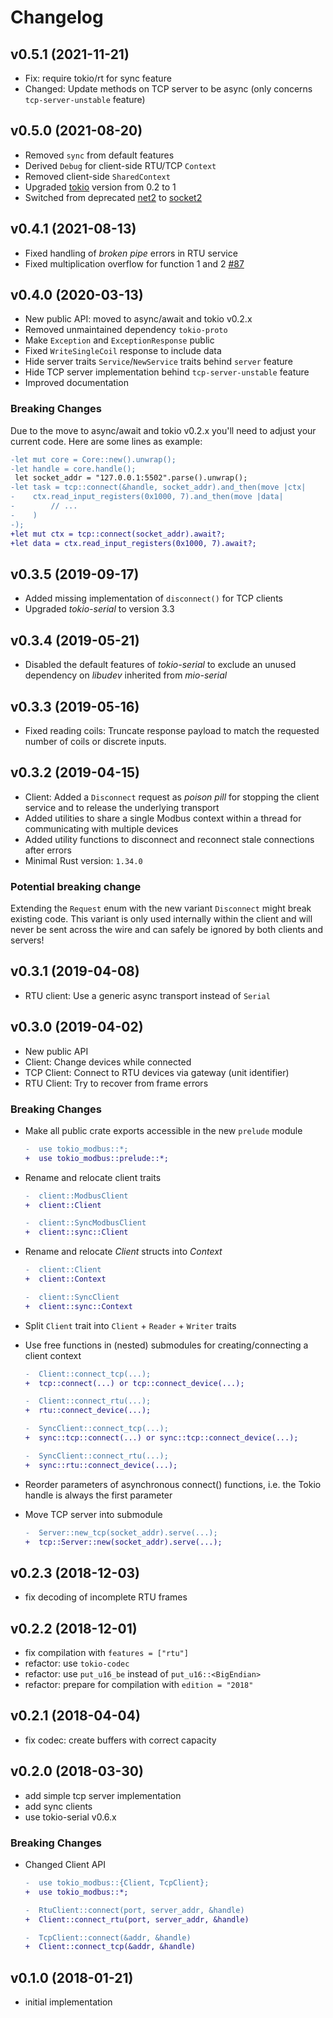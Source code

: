 # Changelog

## v0.5.1 (2021-11-21)

- Fix: require tokio/rt for sync feature
- Changed: Update methods on TCP server to be async (only concerns `tcp-server-unstable` feature)

## v0.5.0 (2021-08-20)

- Removed `sync` from default features
- Derived `Debug` for client-side RTU/TCP `Context`
- Removed client-side `SharedContext`
- Upgraded [tokio](https://tokio.rs/) version from 0.2 to 1
- Switched from deprecated [net2](https://github.com/deprecrated/net2-rs) to [socket2](https://github.com/rust-lang/socket2)

## v0.4.1 (2021-08-13)

- Fixed handling of *broken pipe* errors in RTU service
- Fixed multiplication overflow for function 1 and 2 [#87](https://github.com/slowtec/tokio-modbus/pull/87)

## v0.4.0 (2020-03-13)

- New public API: moved to async/await and tokio v0.2.x
- Removed unmaintained dependency `tokio-proto`
- Make `Exception` and `ExceptionResponse` public
- Fixed `WriteSingleCoil` response to include data
- Hide server traits `Service`/`NewService` traits behind `server` feature
- Hide TCP server implementation behind `tcp-server-unstable` feature
- Improved documentation

### Breaking Changes

Due to the move to async/await and tokio v0.2.x you'll need to adjust
your current code.
Here are some lines as example:

```diff
-let mut core = Core::new().unwrap();
-let handle = core.handle();
 let socket_addr = "127.0.0.1:5502".parse().unwrap();
-let task = tcp::connect(&handle, socket_addr).and_then(move |ctx|
-    ctx.read_input_registers(0x1000, 7).and_then(move |data|
-        // ...
-  	 )
-);
+let mut ctx = tcp::connect(socket_addr).await?;
+let data = ctx.read_input_registers(0x1000, 7).await?;
```

## v0.3.5 (2019-09-17)

- Added missing implementation of `disconnect()` for TCP clients
- Upgraded *tokio-serial* to version 3.3

## v0.3.4 (2019-05-21)

- Disabled the default features of *tokio-serial* to exclude an unused
  dependency on *libudev* inherited from *mio-serial*

## v0.3.3 (2019-05-16)

- Fixed reading coils: Truncate response payload to match the requested
  number of coils or discrete inputs.

## v0.3.2 (2019-04-15)

- Client: Added a `Disconnect` request as *poison pill* for stopping
  the client service and to release the underlying transport
- Added utilities to share a single Modbus context within a thread for
  communicating with multiple devices
- Added utility functions to disconnect and reconnect stale connections
  after errors
- Minimal Rust version: `1.34.0`

### Potential breaking change

Extending the `Request` enum with the new variant `Disconnect` might break
existing code. This variant is only used internally within the client and
will never be sent across the wire and can safely be ignored by both clients
and servers!

## v0.3.1 (2019-04-08)

- RTU client: Use a generic async transport instead of `Serial`

## v0.3.0 (2019-04-02)

- New public API
- Client: Change devices while connected
- TCP Client: Connect to RTU devices via gateway (unit identifier)
- RTU Client: Try to recover from frame errors

### Breaking Changes

- Make all public crate exports accessible in the new `prelude` module

  ```diff
  -  use tokio_modbus::*;
  +  use tokio_modbus::prelude::*;
  ```

- Rename and relocate client traits

  ```diff
  -  client::ModbusClient
  +  client::Client
  ```

  ```diff
  -  client::SyncModbusClient
  +  client::sync::Client
  ```

- Rename and relocate _Client_ structs into _Context_

  ```diff
  -  client::Client
  +  client::Context
  ```

  ```diff
  -  client::SyncClient
  +  client::sync::Context
  ```

- Split `Client` trait into `Client` + `Reader` + `Writer` traits

- Use free functions in (nested) submodules for creating/connecting a client context

  ```diff
  -  Client::connect_tcp(...);
  +  tcp::connect(...) or tcp::connect_device(...);
  ```

  ```diff
  -  Client::connect_rtu(...);
  +  rtu::connect_device(...);
  ```

  ```diff
  -  SyncClient::connect_tcp(...);
  +  sync::tcp::connect(...) or sync::tcp::connect_device(...);
  ```

  ```diff
  -  SyncClient::connect_rtu(...);
  +  sync::rtu::connect_device(...);
  ```

- Reorder parameters of asynchronous connect() functions,
  i.e. the Tokio handle is always the first parameter

- Move TCP server into submodule

  ```diff
  -  Server::new_tcp(socket_addr).serve(...);
  +  tcp::Server::new(socket_addr).serve(...);
  ```

## v0.2.3 (2018-12-03)

- fix decoding of incomplete RTU frames

## v0.2.2 (2018-12-01)

- fix compilation with `features = ["rtu"]`
- refactor: use `tokio-codec`
- refactor: use `put_u16_be` instead of `put_u16::<BigEndian>`
- refactor: prepare for compilation with `edition = "2018"`

## v0.2.1 (2018-04-04)

- fix codec: create buffers with correct capacity

## v0.2.0 (2018-03-30)

- add simple tcp server implementation
- add sync clients
- use tokio-serial v0.6.x

### Breaking Changes

- Changed Client API
  ```diff
  -  use tokio_modbus::{Client, TcpClient};
  +  use tokio_modbus::*;
  ```
  ```diff
  -  RtuClient::connect(port, server_addr, &handle)
  +  Client::connect_rtu(port, server_addr, &handle)
  ```
  ```diff
  -  TcpClient::connect(&addr, &handle)
  +  Client::connect_tcp(&addr, &handle)
  ```

## v0.1.0 (2018-01-21)

- initial implementation
